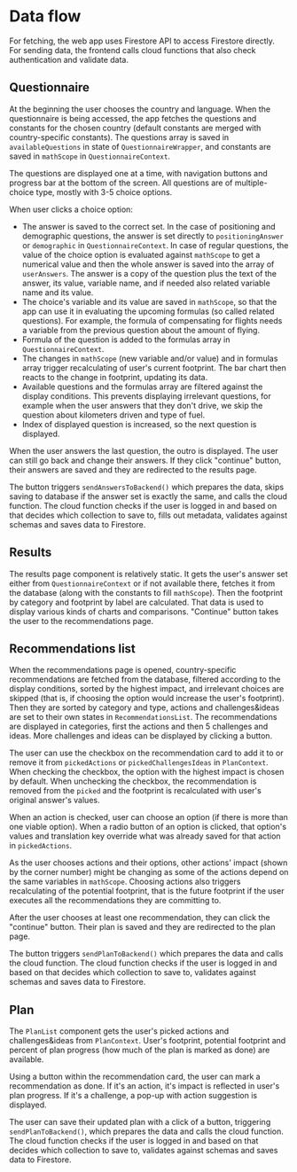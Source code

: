 # Data flow

For fetching, the web app uses Firestore API to access Firestore directly. For sending data, the frontend calls cloud functions that also check authentication and validate data.

## Questionnaire

At the beginning the user chooses the country and language. When the questionnaire is being accessed, the app fetches the questions and constants for the chosen country (default constants are merged with country-specific constants). The questions array is saved in `availableQuestions` in state of `QuestionnaireWrapper`, and constants are saved in `mathScope` in `QuestionnaireContext`.

The questions are displayed one at a time, with navigation buttons and progress bar at the bottom of the screen. All questions are of multiple-choice type, mostly with 3-5 choice options.

When user clicks a choice option:

- The answer is saved to the correct set. In the case of positioning and demographic questions, the answer is set directly to `positioningAnswer` or `demographic` in `QuestionnaireContext`. In case of regular questions, the value of the choice option is evaluated against `mathScope` to get a numerical value and then the whole answer is saved into the array of `userAnswers`. The answer is a copy of the question plus the text of the answer, its value, variable name, and if needed also related variable name and its value.
- The choice's variable and its value are saved in `mathScope`, so that the app can use it in evaluating the upcoming formulas (so called related questions). For example, the formula of compensating for flights needs a variable from the previous question about the amount of flying.
- Formula of the question is added to the formulas array in `QuestionnaireContext`.
- The changes in `mathScope` (new variable and/or value) and in formulas array trigger recalculating of user's current footprint. The bar chart then reacts to the change in footprint, updating its data.
- Available questions and the formulas array are filtered against the display conditions. This prevents displaying irrelevant questions, for example when the user answers that they don't drive, we skip the question about kilometers driven and type of fuel.
- Index of displayed question is increased, so the next question is displayed.

When the user answers the last question, the outro is displayed. The user can still go back and change their answers. If they click "continue" button, their answers are saved and they are redirected to the results page.

The button triggers `sendAnswersToBackend()` which prepares the data, skips saving to database if the answer set is exactly the same, and calls the cloud function. The cloud function checks if the user is logged in and based on that decides which collection to save to, fills out metadata, validates against schemas and saves data to Firestore.

## Results

The results page component is relatively static. It gets the user's answer set either from `QuestionnaireContext` or if not available there, fetches it from the database (along with the constants to fill `mathScope`). Then the footprint by category and footprint by label are calculated. That data is used to display various kinds of charts and comparisons. "Continue" button takes the user to the recommendations page.

## Recommendations list

When the recommendations page is opened, country-specific recommendations are fetched from the database, filtered according to the display conditions, sorted by the highest impact, and irrelevant choices are skipped (that is, if choosing the option would increase the user's footprint). Then they are sorted by category and type, actions and challenges&ideas are set to their own states in `RecommendationsList`. The recommendations are displayed in categories, first the actions and then 5 challenges and ideas. More challenges and ideas can be displayed by clicking a button.

The user can use the checkbox on the recommendation card to add it to or remove it from `pickedActions` or `pickedChallengesIdeas` in `PlanContext`. When checking the checkbox, the option with the highest impact is chosen by default. When unchecking the checkbox, the recommendation is removed from the `picked` and the footprint is recalculated with user's original answer's values.

When an action is checked, user can choose an option (if there is more than one viable option). When a radio button of an option is clicked, that option's values and translation key override what was already saved for that action in `pickedActions`.

As the user chooses actions and their options, other actions' impact (shown by the corner number) might be changing as some of the actions depend on the same variables in `mathScope`. Choosing actions also triggers recalculating of the potential footprint, that is the future footprint if the user executes all the recommendations they are committing to.

After the user chooses at least one recommendation, they can click the "continue" button. Their plan is saved and they are redirected to the plan page.

The button triggers `sendPlanToBackend()` which prepares the data and calls the cloud function. The cloud function checks if the user is logged in and based on that decides which collection to save to, validates against schemas and saves data to Firestore.

## Plan

The `PlanList` component gets the user's picked actions and challenges&ideas from `PlanContext`. User's footprint, potential footprint and percent of plan progress (how much of the plan is marked as done) are available.

Using a button within the recommendation card, the user can mark a recommendation as done. If it's an action, it's impact is reflected in user's plan progress. If it's a challenge, a pop-up with action suggestion is displayed.

The user can save their updated plan with a click of a button, triggering `sendPlanToBackend()`, which prepares the data and calls the cloud function. The cloud function checks if the user is logged in and based on that decides which collection to save to, validates against schemas and saves data to Firestore.
